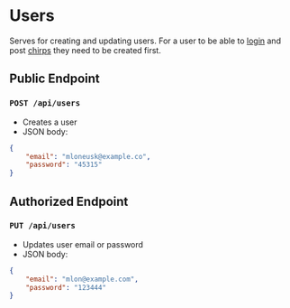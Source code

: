 # Users

Serves for creating and updating users. For a user to be able to [login](./authentication.md) and post [chirps](./chirps.md) they need to be created first.

## Public Endpoint

### `POST /api/users`

- Creates a user
- JSON body:

```JSON
{
    "email": "mloneusk@example.co",
    "password": "45315"
}
```

## Authorized Endpoint

### `PUT /api/users`

- Updates user email or password
- JSON body:

```JSON
{
    "email": "mlon@example.com",
    "password": "123444"
}
```
